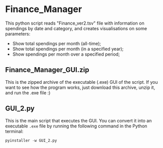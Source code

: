 # Finance_Manager

This python script reads "Finance_ver2.tsv" file with information on spendings by date and category, and creates visualisations on some parameters:
- Show total spendings per month (all-time);
- Show total spendings per month (in a specified year);
- Show spendings per month over a specified period; 

## Finance_Manager_GUI.zip

This is the zipped archive of the executable (.exe) GUI of the script. If you want to see how the program works, just download this archive, unzip it, and run the .exe file :) 

## GUI_2.py

This is the main script that executes the GUI. You can convert it into an executable `.exe` file by running the following command in the Python terminal:
```py
pyinstaller -w GUI_2.py
```
